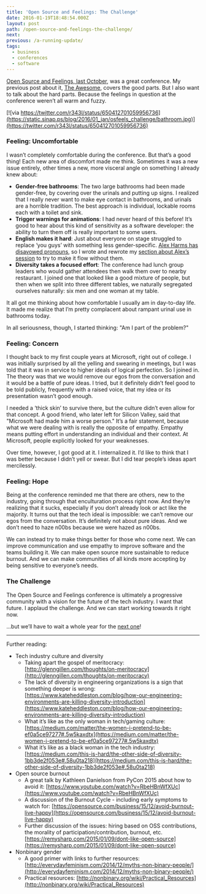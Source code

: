```yaml
---
title: 'Open Source and Feelings: The Challenge'
date: 2016-01-19T18:48:54.000Z
layout: post
path: /open-source-and-feelings-the-challenge/
next:
previous: /a-running-update/
tags:
  - business
  - conferences
  - software
---
```


[Open Source and Feelings, last October](http://osfeels.com/), was a great conference. My previous post about it, [The Awesome](/open-source-and-feelings-the-awesome/), covers the good parts. But I also want to talk about the hard parts. Because the feelings in question at the conference weren’t all warm and fuzzy.

[![via https://twitter.com/r343l/status/650412701059956736](https://static.sinap.ps/blog/2016/01_jan/osfeels_challenge/bathroom.jpg)](https://twitter.com/r343l/status/650412701059956736)

<div class='fold'></div>

### Feeling: Uncomfortable

I wasn’t completely comfortable during the conference. But that’s a good thing! Each new area of discomfort made me think. Sometimes it was a new issue entirely, other times a new, more visceral angle on something I already knew about:

* **Gender-free bathrooms**: The two large bathrooms had been made gender-free, by covering over the urinals and putting up signs. I realized that I really never want to make eye contact in bathrooms, and urinals are a horrible tradition. The best approach is individual, lockable rooms each with a toilet and sink.
* **Trigger warnings for animations**: I had never heard of this before! It’s good to hear about this kind of sensitivity as a software developer: the ability to turn them off is really important to some users.
* **English makes it hard**: Just about everyone on stage struggled to replace ‘you guys’ with something less gender-specific. [Alex Harms has disavowed pronouns](https://twitter.com/onealexharms/status/258334483437199360), so I wrote and rewrote my [section about Alex’s session](/open-source-and-feelings-the-awesome/) to try to make it flow without them.
* **Diversity takes a focused effort**: The conference had lunch group leaders who would gather attendees then walk them over to nearby restaurant. I joined one that looked like a good mixture of people, but then when we split into three different tables, we naturally segregated ourselves naturally: six men and one woman at my table.

It all got me thinking about how comfortable I usually am in day-to-day life. It made me realize that I’m pretty complacent about rampant urinal use in bathrooms today.

In all seriousness, though, I started thinking: "Am I part of the problem?"

### Feeling: Concern

I thought back to my first couple years at Microsoft, right out of college. I was initially surprised by all the yelling and swearing in meetings, but I was told that it was in service to higher ideals of logical perfection. So I joined in. The theory was that we would remove our egos from the conversation and it would be a battle of pure ideas. I tried, but it definitely didn’t feel good to be told publicly, frequently with a raised voice, that my idea or its presentation wasn’t good enough.

I needed a ‘thick skin’ to survive there, but the culture didn’t even allow for that concept. A good friend, who later left for Silicon Valley, said that "Microsoft had made him a worse person." It’s a fair statement, because what we were dealing with is really the opposite of empathy. Empathy means putting effort in understanding an individual and their context. At Microsoft, people explicitly looked for your weaknesses.

Over time, however, I got good at it. I internalized it. I’d like to think that I was better because I didn’t yell or swear. But I did tear people’s ideas apart mercilessly.

### Feeling: Hope

Being at the conference reminded me that there are others, new to the industry, going through that enculturation process right now. And they’re realizing that it sucks, especially if you don’t already look or act like the majority. It turns out that the tech ideal is impossible: we can’t remove our egos from the conversation. It’s definitely not about pure ideas. And we don’t need to haze n00bs because we were hazed as n00bs.

We can instead try to make things better for those who come next. We can improve communication and use empathy to improve software and the teams building it. We can make open source more sustainable to reduce burnout. And we can make communities of all kinds more accepting by being sensitive to everyone’s needs.

### The Challenge

The Open Source and Feelings conference is ultimately a progressive community with a vision for the future of the tech industry. I want that future. I applaud the challenge. And we can start working towards it right now.

...but we’ll have to wait a whole year for the [next one](https://twitter.com/OSFeels)!

---

Further reading:

* Tech industry culture and diversity
    * Taking apart the gospel of meritocracy: [http://glenngillen.com/thoughts/on-meritocracy](http://glenngillen.com/thoughts/on-meritocracy)
    * The lack of diversity in engineering organizations is a sign that something deeper is wrong: [https://www.kateheddleston.com/blog/how-our-engineering-environments-are-killing-diversity-introduction](https://www.kateheddleston.com/blog/how-our-engineering-environments-are-killing-diversity-introduction)
    * What it’s like as the only woman in tech/gaming culture: [https://medium.com/matter/the-women-i-pretend-to-be-ef0a5ce97277#.5w5kaxdtx](https://medium.com/matter/the-women-i-pretend-to-be-ef0a5ce97277#.5w5kaxdtx)
    * What it’s like as a black woman in the tech industry: [https://medium.com/this-is-hard/the-other-side-of-diversity-1bb3de2f053e#.58u0ta218](https://medium.com/this-is-hard/the-other-side-of-diversity-1bb3de2f053e#.58u0ta218)
* Open source burnout
    * A great talk by Kathleen Danielson from PyCon 2015 about how to avoid it: [https://www.youtube.com/watch?v=RbeHBnWfXUc](https://www.youtube.com/watch?v=RbeHBnWfXUc)
    * A discussion of the Burnout Cycle - including early symptoms to watch for: [https://opensource.com/business/15/12/avoid-burnout-live-happy](https://opensource.com/business/15/12/avoid-burnout-live-happy)
    * Further discussion of the issues: hiring based on OSS contributions, the morality of participation/contribution, burnout, etc. [https://remysharp.com/2015/01/09/dont-like-open-source](https://remysharp.com/2015/01/09/dont-like-open-source)
* Nonbinary gender
    * A good primer with links to further resources: [http://everydayfeminism.com/2014/12/myths-non-binary-people/](http://everydayfeminism.com/2014/12/myths-non-binary-people/)
    * Practical resources: [http://nonbinary.org/wiki/Practical_Resources](http://nonbinary.org/wiki/Practical_Resources)
